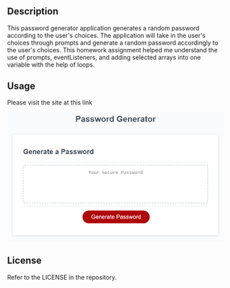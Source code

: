 # <Password Generator>

## Description

This password generator application generates a random password according to the user's choices. The application will take in the user's choices through prompts and generate a random password accordingly to the user's choices. This homework assignment helped me understand the use of prompts, eventListeners, and adding selected arrays into one variable with the help of loops.

## Usage

Please visit the site at this link 

![alt text](./Assets/images/03-javascript-homework-demo.png)

## License

Refer to the LICENSE in the repository.